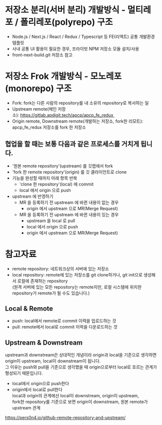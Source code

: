 # 저장소 분리(서버 분리) 개발방식 - 멀티레포 / 폴리레포(polyrepo) 구조
- Node.js / Next.js / React / Redux / Typescript 등 FE(리액트) 공통 개발환경 템플릿  
- 사내 공통 UI 활용이 필요한 경우, 프라이빗 NPM 저장소 모듈 설치/사용  
- front-next-build.git 저장소 참고  


# 저장소 Frok 개발방식 - 모노레포(monorepo) 구조
- Fork: fork는 다른 사람의 repository를 내 소유의 repository로 복사하는 일  
- Upstream remote(메인 저장소): https://gitlab.apdigit.tech/apcp/apcp_fe_redux   
- Origin remote, Downstream remote(개발하는 저장소, fork한 리모트): apcp_fe_redux 저장소를 fork 한 저장소  

## 협업을 할 때는 보통 다음과 같은 프로세스를 거치게 됩니다.
- '원본 remote repository'(upstream) 를 깃랩에서 fork
- 'fork 한 remote repository'(origin) 를 깃 클라이언트로 clone
- 기능을 완성할 때까지 아래 항목 반복
    - 'clone 한 repository'(local) 에 commit
    - local 에서 origin 으로 push
- upstream 에 반영하기
    - MR 을 등록하기 전 upstream 에 바뀐 내용이 없는 경우
        - origin 에서 upstream 으로 MR(Merge Request)
    - MR 을 등록하기 전 upstream 에 바뀐 내용이 있는 경우
        - upstream 을 local 로 pull
        - local 에서 origin 으로 push
        - origin 에서 upstream 으로 MR(Merge Request)


# 참고자료  
- remote repository: 네트워크상의 서버에 있는 저장소  
- local repository: remote에 있는 저장소를 git clone하거나, git init으로 생성해서 로컬에 존재하는 repository  
(원격 서버에 있는 모든 repository는 remote지만, 로컬 시스템에 위치한 repository가 remote가 될 수도 있습니다.)  

## Local & Remote
- push: local에서 remote로 commit 이력을 업로드하는 것  
- pull: remote에서 local로 commit 이력을 다운로드하는 것  

## Upstream & Downstream
upstream과 downstream은 상대적인 개념이라 origin과 local을 기준으로 생각하면 origin이 upstream, local이 downstream이 됩니다.  
그 이유는 push와 pull을 기준으로 생각했을 때 origin으로부터 local로 흐르는 관계가 형성되기 때문입니다.  
- local에서 origin으로 push한다  
- origin에서 local로 pull한다  
local과 origin의 관계에선 local이 downstream, origin이 upstream,  
fork한 repository를 기준으로 보면 origin이 downstream, 원본 remote가 upstream 관계  

https://pers0n4.io/github-remote-repository-and-upstream/